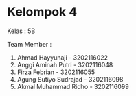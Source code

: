 # Kelompok 4
Kelas : 5B

Team Member :
1. Ahmad Hayyunaji - 3202116022
2. Anggi Aminah Putri - 3202116048
3. Firza Febrian - 3202116055
5. Agung Sutiyo Sudrajad - 3202116098
6. Akmal Muhammad Ridho - 3202116099
   
